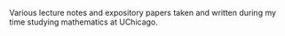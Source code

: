 Various lecture notes and expository papers taken and written during my time studying mathematics at UChicago.
